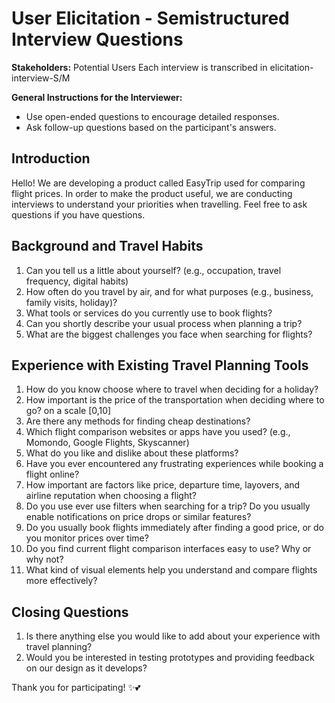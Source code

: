 # User Elicitation - Semistructured Interview Questions

**Stakeholders:** Potential Users
Each interview is transcribed in elicitation-interview-S/M

**General Instructions for the Interviewer:**

- Use open-ended questions to encourage detailed responses.
- Ask follow-up questions based on the participant's answers.

## Introduction

Hello! We are developing a product called EasyTrip used for comparing flight prices. In order to make the product useful, we are conducting interviews to understand your priorities when travelling. Feel free to ask questions if you have questions.

## Background and Travel Habits

1. Can you tell us a little about yourself? (e.g., occupation, travel frequency, digital habits)
2. How often do you travel by air, and for what purposes (e.g., business, family visits, holiday)?
3. What tools or services do you currently use to book flights?
4. Can you shortly describe your usual process when planning a trip?
5. What are the biggest challenges you face when searching for flights?

## Experience with Existing Travel Planning Tools

1. How do you know choose where to travel when deciding for a holiday?
2. How important is the price of the transportation when deciding where to go? on a scale [0,10]
3. Are there any methods for finding cheap destinations?
4. Which flight comparison websites or apps have you used? (e.g., Momondo, Google Flights, Skyscanner)
5. What do you like and dislike about these platforms?
6. Have you ever encountered any frustrating experiences while booking a flight online?
7. How important are factors like price, departure time, layovers, and airline reputation when choosing a flight?
8. Do you use ever use filters when searching for a trip? Do you usually enable notifications on price drops or similar features?
9. Do you usually book flights immediately after finding a good price, or do you monitor prices over time?
10. Do you find current flight comparison interfaces easy to use? Why or why not?
11. What kind of visual elements help you understand and compare flights more effectively?

## Closing Questions

1. Is there anything else you would like to add about your experience with travel planning?
2. Would you be interested in testing prototypes and providing feedback on our design as it develops?

Thank you for participating! ✨💕
